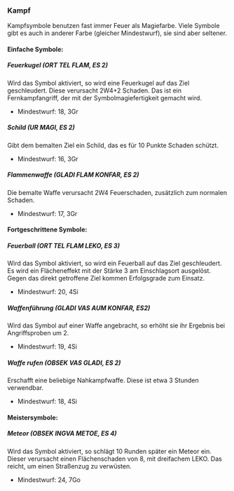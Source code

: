 ### Kampf
Kampfsymbole benutzen fast immer Feuer als Magiefarbe. Viele Symbole gibt es auch in anderer Farbe (gleicher Mindestwurf), sie sind aber seltener.

#### Einfache Symbole:

##### Feuerkugel (ORT TEL FLAM, ES 2)
Wird das Symbol aktiviert, so wird eine Feuerkugel auf das Ziel geschleudert. Diese verursacht 2W4+2 Schaden. Das ist ein Fernkampfangriff, der mit der Symbolmagiefertigkeit gemacht wird.
* Mindestwurf: 18, 3Gr

##### Schild (UR MAGI, ES 2)
Gibt dem bemalten Ziel ein Schild, das es für 10 Punkte Schaden schützt.
* Mindestwurf: 16, 3Gr

##### Flammenwaffe (GLADI FLAM KONFAR, ES 2)
Die bemalte Waffe verursacht 2W4 Feuerschaden, zusätzlich zum normalen Schaden.
* Mindestwurf: 17, 3Gr

#### Fortgeschrittene Symbole:

##### Feuerball (ORT TEL FLAM LEKO, ES 3)
Wird das Symbol aktiviert, so wird ein Feuerball auf das Ziel geschleudert. Es wird ein Flächeneffekt mit der Stärke 3 am Einschlagsort ausgelöst. Gegen das direkt getroffene Ziel kommen Erfolgsgrade zum Einsatz.
* Mindestwurf: 20, 4Si

##### Waffenführung (GLADI VAS AUM KONFAR, ES2)
Wird das Symbol auf einer Waffe angebracht, so erhöht sie ihr Ergebnis bei Angriffsproben um 2.
* Mindestwurf: 19, 4Si

##### Waffe rufen (OBSEK VAS GLADI, ES 2)
Erschafft eine beliebige Nahkampfwaffe. Diese ist etwa 3 Stunden verwendbar.
* Mindestwurf: 18, 4Si

#### Meistersymbole:

##### Meteor (OBSEK INGVA METOE, ES 4)
Wird das Symbol aktiviert, so schlägt 10 Runden später ein Meteor ein. Dieser verursacht einen
Flächenschaden von 8, mit dreifachem LEKO. Das reicht, um einen Straßenzug zu verwüsten.
* Mindestwurf: 24, 7Go
